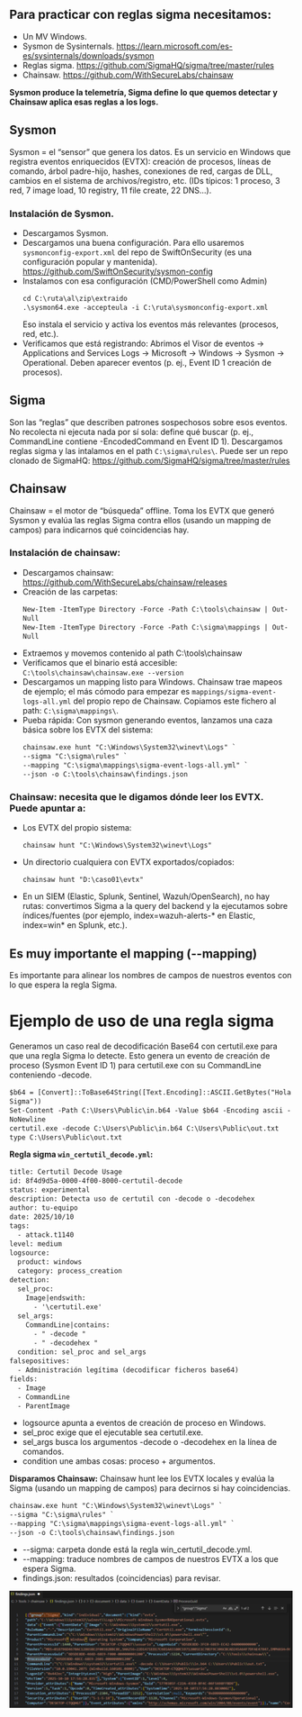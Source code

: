 ## Para practicar con reglas sigma necesitamos:
- Un MV Windows.
- Sysmon de Sysinternals. https://learn.microsoft.com/es-es/sysinternals/downloads/sysmon
- Reglas sigma. https://github.com/SigmaHQ/sigma/tree/master/rules
- Chainsaw. https://github.com/WithSecureLabs/chainsaw

**Sysmon produce la telemetría, Sigma define lo que quemos detectar y Chainsaw aplica esas reglas a los logs.**

## Sysmon
Sysmon = el “sensor” que genera los datos.
Es un servicio en Windows que registra eventos enriquecidos (EVTX): creación de procesos, líneas de comando, árbol padre-hijo, hashes, conexiones de red, cargas de DLL, cambios en el sistema de archivos/registro, etc. (IDs típicos: 1 proceso, 3 red, 7 image load, 10 registry, 11 file create, 22 DNS…).

### Instalación de Sysmon.
- Descargamos Sysmon.
- Descargamos una buena configuración. Para ello usaremos `sysmonconfig-export.xml` del repo de SwiftOnSecurity (es una configuración popular y mantenida). https://github.com/SwiftOnSecurity/sysmon-config
- Instalamos con esa configuración (CMD/PowerShell como Admin)
  ```
  cd C:\ruta\al\zip\extraido
  .\sysmon64.exe -accepteula -i C:\ruta\sysmonconfig-export.xml
  ```
  Eso instala el servicio y activa los eventos más relevantes (procesos, red, etc.). 
- Verificamos que está registrando: Abrimos el Visor de eventos → Applications and Services Logs → Microsoft → Windows → Sysmon → Operational. Deben aparecer eventos (p. ej., Event ID 1 creación de procesos).

## Sigma
Son las “reglas” que describen patrones sospechosos sobre esos eventos. No recolecta ni ejecuta nada por sí sola: define qué buscar (p. ej., CommandLine contiene -EncodedCommand en Event ID 1).
Descargamos reglas sigma y las intalamos en el path `C:\sigma\rules\`. Puede ser un repo clonado de SigmaHQ: https://github.com/SigmaHQ/sigma/tree/master/rules

## Chainsaw
Chainsaw = el motor de “búsqueda” offline. Toma los EVTX que generó Sysmon y evalúa las reglas Sigma contra ellos (usando un mapping de campos) para indicarnos qué coincidencias hay.

### Instalación de chainsaw:
- Descargamos chainsaw: https://github.com/WithSecureLabs/chainsaw/releases
- Creación de las carpetas:
  ```
  New-Item -ItemType Directory -Force -Path C:\tools\chainsaw | Out-Null
  New-Item -ItemType Directory -Force -Path C:\sigma\mappings | Out-Null
  ```
- Extraemos y movemos contenido al path C:\tools\chainsaw
- Verificamos que el binario está accesible: `C:\tools\chainsaw\chainsaw.exe --version`
- Descargamos un mapping listo para Windows. Chainsaw trae mapeos de ejemplo; el más cómodo para empezar es `mappings/sigma-event-logs-all.yml` del propio repo de Chainsaw. Copiamos este fichero al path: `C:\sigma\mappings\`.
- Pueba rápida: Con sysmon generando eventos, lanzamos una caza básica sobre los EVTX del sistema:
  ```
  chainsaw.exe hunt "C:\Windows\System32\winevt\Logs" `
  --sigma "C:\sigma\rules" `
  --mapping "C:\sigma\mappings\sigma-event-logs-all.yml" `
  --json -o C:\tools\chainsaw\findings.json
  ```

### Chainsaw: necesita que le digamos dónde leer los EVTX. Puede apuntar a:
- Los EVTX del propio sistema:
  ```
  chainsaw hunt "C:\Windows\System32\winevt\Logs"
  ```
- Un directorio cualquiera con EVTX exportados/copiados:
  ```
  chainsaw hunt "D:\caso01\evtx" 
  ```
- En un SIEM (Elastic, Splunk, Sentinel, Wazuh/OpenSearch), no hay rutas: convertimos Sigma a la query del backend y la ejecutamos sobre índices/fuentes (por ejemplo, index=wazuh-alerts-* en Elastic, index=win* en Splunk, etc.).


## Es muy importante el mapping (--mapping)
Es importante para alinear los nombres de campos de nuestros eventos con lo que espera la regla Sigma.


# Ejemplo de uso de una regla sigma
Generamos un caso real de decodificación Base64 con certutil.exe para que una regla Sigma lo detecte. Esto genera un evento de creación de proceso (Sysmon Event ID 1) para certutil.exe con su CommandLine conteniendo -decode.
```
$b64 = [Convert]::ToBase64String([Text.Encoding]::ASCII.GetBytes("Hola Sigma"))
Set-Content -Path C:\Users\Public\in.b64 -Value $b64 -Encoding ascii -NoNewline
certutil.exe -decode C:\Users\Public\in.b64 C:\Users\Public\out.txt
type C:\Users\Public\out.txt
```

**Regla sigma `win_certutil_decode.yml`:**
```
title: Certutil Decode Usage
id: 8f4d9d5a-0000-4f00-8000-certutil-decode
status: experimental
description: Detecta uso de certutil con -decode o -decodehex
author: tu-equipo
date: 2025/10/10
tags:
  - attack.t1140
level: medium
logsource:
  product: windows
  category: process_creation
detection:
  sel_proc:
    Image|endswith:
      - '\certutil.exe'
  sel_args:
    CommandLine|contains:
      - " -decode "
      - " -decodehex "
  condition: sel_proc and sel_args
falsepositives:
  - Administración legítima (decodificar ficheros base64)
fields:
  - Image
  - CommandLine
  - ParentImage
```
- logsource apunta a eventos de creación de proceso en Windows.
- sel_proc exige que el ejecutable sea certutil.exe.
- sel_args busca los argumentos -decode o -decodehex en la línea de comandos.
- condition une ambas cosas: proceso + argumentos.


**Disparamos Chainsaw:**
Chainsaw hunt lee los EVTX locales y evalúa la Sigma (usando un mapping de campos) para decirnos si hay coincidencias.
```
chainsaw.exe hunt "C:\Windows\System32\winevt\Logs" `
--sigma "C:\sigma\rules" `
--mapping "C:\sigma\mappings\sigma-event-logs-all.yml" `
--json -o C:\tools\chainsaw\findings.json
```
- --sigma: carpeta donde está la regla win_certutil_decode.yml.
- --mapping: traduce nombres de campos de nuestros EVTX a los que espera Sigma.
- findings.json: resultados (coincidencias) para revisar.

![Positivos sigma](capturas/findings.png)

